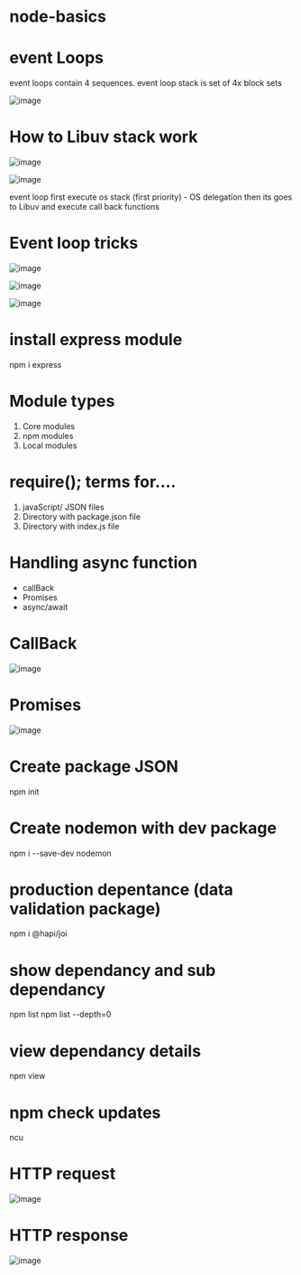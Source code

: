 # node-basics

# event Loops

event loops contain 4 sequences.
event loop stack is set of 4x block sets

![image](https://user-images.githubusercontent.com/75485255/188318113-e3f76580-6e9d-4287-beab-515adea45cbe.png)

# How to Libuv stack work

![image](https://user-images.githubusercontent.com/75485255/188318840-a5f9dcdc-115d-4b4a-8d67-e643d83db48a.png)

![image](https://user-images.githubusercontent.com/75485255/188318934-e069d13e-2f8e-4aca-a2d3-eece7dea0ec2.png)

event loop first execute os stack (first priority) - OS delegation
then its goes to Libuv and execute call back functions

# Event loop tricks

![image](https://user-images.githubusercontent.com/75485255/188319431-9cf6d713-97ae-4329-be9e-f7dad94a3689.png)

![image](https://user-images.githubusercontent.com/75485255/188319502-b4c7b128-1acb-4dac-8e9f-246b16a2e2cd.png)

![image](https://user-images.githubusercontent.com/75485255/188321042-d1d786fe-1b0c-4098-85f5-cce88ad29473.png)

# install express module

npm i express

# Module types

1. Core modules
2. npm modules
3. Local modules

# require(); terms for....

1. javaScript/ JSON files
2. Directory with package.json file
3. Directory with index.js file

# Handling async function

- callBack
- Promises
- async/await

# CallBack

![image](https://user-images.githubusercontent.com/75485255/188449438-54bb4e74-a88d-42b4-a62a-c2035642e33e.png)

# Promises

![image](https://user-images.githubusercontent.com/75485255/190864313-071de78e-06f9-494d-993d-7c6e33562e17.png)

# Create package JSON

npm init

# Create nodemon with dev package

npm i --save-dev nodemon

# production depentance (data validation package)

npm i @hapi/joi

# show dependancy and sub dependancy

npm list
npm list --depth=0

# view dependancy details

npm view <dependancy name>

# npm check updates

ncu

# HTTP request
![image](https://user-images.githubusercontent.com/75485255/191000584-72b0b1b0-563b-4861-b6cf-01d6f75818ed.png)

# HTTP response
  ![image](https://user-images.githubusercontent.com/75485255/191001215-4f46f4c6-fe23-4d27-b09a-c1d19912ff4c.png)

